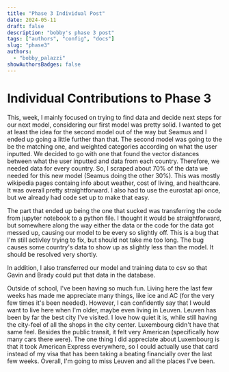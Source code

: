 ```yaml
---
title: "Phase 3 Individual Post"
date: 2024-05-11
draft: false
description: "bobby's phase 3 post"
tags: ["authors", "config", "docs"]
slug: "phase3"
authors:
  - "bobby_palazzi"
showAuthorsBadges: false
---
```


# Individual Contributions to Phase 3

This, week, I mainly focused on trying to find data and decide next steps for our next model, considering our first model was pretty solid. I wanted to get at least the idea for the second model out of the way but Seamus and I ended up going a little further than that. The second model was going to the be the matching one, and weighted categories according on what the user inputted. We decided to go with one that found the vector distances between what the user inputted and data from each country. Therefore, we needed data for every country. So, I scraped about 70% of the data we needed for this new model (Seamus doing the other 30%). This was mostly wikipedia pages containg info about weather, cost of living, and healthcare. It was overall pretty straightforward. I also had to use the eurostat api once, but we already had code set up to make that easy. 

The part that ended up being the one that sucked was transferring the code from jupyter notebook to a python file. I thought it would be straightforward, but somewhere along the way either the data or the code for the data got messed up, causing our model to be every so slightly off. This is a bug that I'm still activley trying to fix, but should not take me too long. The bug causes some country's data to show up as slightly less than the model. It should be resolved very shortly. 

In addition, I also transferred our model and training data to csv so that Gavin and Brady could put that data in the database. 

Outside of school, I've been having so much fun. Living here the last few weeks has made me appreciate many things, like ice and AC (for the very few times it's been needed). However, I can confidently say that I would want to live here when I'm older, maybe even living in Leuven. Leuven has been by far the best city I've visited. I love how quiet it is, while still having the city-feel of all the shops in the city center. Luxembourg didn't have that same feel. Besides the public transit, it felt very American (specifically how many cars there were). The one thing I did appreciate about Luxembourg is that it took American Express everywhere, so I could actually use that card instead of my visa that has been taking a beating financially over the last few weeks. Overall, I'm going to miss Leuven and all the places I've been.

